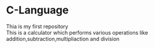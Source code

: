 # C-Language
Thia is my first repository
<br>
This is a calculator which performs various operations like addition,subtraction,multipliaction and division
